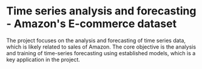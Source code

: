 # Time series analysis and forecasting - Amazon's E-commerce dataset
The project focuses on the analysis and forecasting of time series data, which is likely related to sales of Amazon. The core objective is the analysis and training of time-series forecasting using established models, which is a key application in the project.
